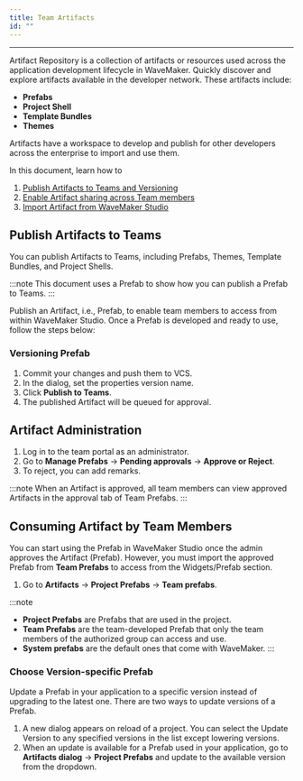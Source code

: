 ```yaml
---
title: Team Artifacts
id: ""
---
```

---

Artifact Repository is a collection of artifacts or resources used across the application development lifecycle in WaveMaker. Quickly discover and explore artifacts available in the developer network. These artifacts include:

- **Prefabs**
- **Project Shell**
- **Template Bundles**
- **Themes**

Artifacts have a workspace to develop and publish for other developers across the enterprise to import and use them.

In this document, learn how to

1. [Publish Artifacts to Teams and Versioning](#publish-artifacts-to-teams)
2. [Enable Artifact sharing across Team members](#artifact-administration)
3. [Import Artifact from WaveMaker Studio](#consuming-artifact-by-team-members)

## Publish Artifacts to Teams

You can publish Artifacts to Teams, including Prefabs, Themes, Template Bundles, and Project Shells.

:::note
This document uses a Prefab to show how you can publish a Prefab to Teams. 
:::

Publish an Artifact, i.e., Prefab, to enable team members to access from within WaveMaker Studio. Once a Prefab is developed and ready to use, follow the steps below:

### Versioning Prefab

1. Commit your changes and push them to VCS.
2. In the dialog, set the properties version name.
3. Click **Publish to Teams**.
4. The published Artifact will be queued for approval.

## Artifact Administration

1. Log in to the team portal as an administrator. 
2. Go to **Manage Prefabs** -> **Pending approvals** -> **Approve or Reject**. 
3. To reject, you can add remarks. 

:::note
When an Artifact is approved, all team members can view approved Artifacts in the approval tab of Team Prefabs. 
:::

## Consuming Artifact by Team Members

You can start using the Prefab in WaveMaker Studio once the admin approves the Artifact (Prefab). However, you must import the approved Prefab from **Team Prefabs** to access from the Widgets/Prefab section.  

1. Go to **Artifacts** -> **Project Prefabs** -> **Team prefabs**.

:::note 
- **Project Prefabs** are Prefabs that are used in the project.
- **Team Prefabs** are the team-developed Prefab that only the team members of the authorized group can access and use. 
- **System prefabs** are the default ones that come with WaveMaker.
:::

### Choose Version-specific Prefab

Update a Prefab in your application to a specific version instead of upgrading to the latest one. There are two ways to update versions of a Prefab. 

1. A new dialog appears on reload of a project. You can select the Update Version to any specified versions in the list except lowering versions.
2. When an update is available for a Prefab used in your application, go to **Artifacts dialog** -> **Project Prefabs** and update to the available version from the dropdown. 